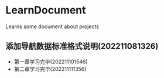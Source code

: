 # LearnDocument

Learns some document about projects

## 添加导航数据标准格式说明(202211081326)

- 第一章学习完毕(202211101546)
- 第二章学习完毕(202211111356)
